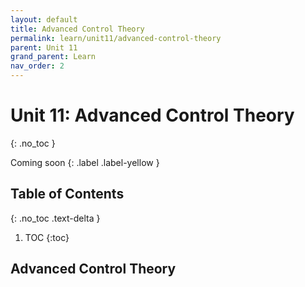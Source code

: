 ```yaml
---
layout: default
title: Advanced Control Theory
permalink: learn/unit11/advanced-control-theory
parent: Unit 11
grand_parent: Learn
nav_order: 2
---
```


<!-- prettier-ignore-start -->

# Unit 11: Advanced Control Theory

{: .no_toc }

Coming soon {: .label .label-yellow }

## Table of Contents

{: .no_toc .text-delta }

1. TOC
{:toc}

<!-- prettier-ignore-end -->

## Advanced Control Theory
